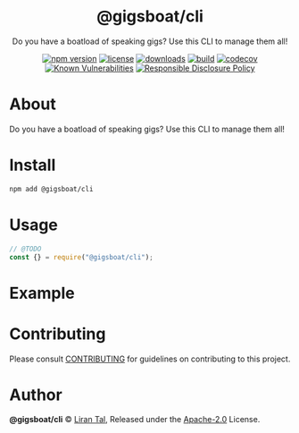 <p align="center"><h1 align="center">
  @gigsboat/cli
</h1>

<p align="center">
  Do you have a boatload of speaking gigs? Use this CLI to manage them all!
</p>

<p align="center">
  <a href="https://www.npmjs.org/package/@gigsboat/cli"><img src="https://badgen.net/npm/v/@gigsboat/cli" alt="npm version"/></a>
  <a href="https://www.npmjs.org/package/@gigsboat/cli"><img src="https://badgen.net/npm/license/@gigsboat/cli" alt="license"/></a>
  <a href="https://www.npmjs.org/package/@gigsboat/cli"><img src="https://badgen.net/npm/dt/@gigsboat/cli" alt="downloads"/></a>
  <a href="https://github.com/lirantal/@gigsboat/cli/actions?workflow=CI"><img src="https://github.com/lirantal/@gigsboat/cli/workflows/CI/badge.svg" alt="build"/></a>
  <a href="https://codecov.io/gh/lirantal/@gigsboat/cli"><img src="https://badgen.net/codecov/c/github/lirantal/@gigsboat/cli" alt="codecov"/></a>
  <a href="https://snyk.io/test/github/lirantal/@gigsboat/cli"><img src="https://snyk.io/test/github/lirantal/@gigsboat/cli/badge.svg" alt="Known Vulnerabilities"/></a>
  <a href="./SECURITY.md"><img src="https://img.shields.io/badge/Security-Responsible%20Disclosure-yellow.svg" alt="Responsible Disclosure Policy" /></a>
</p>

# About

Do you have a boatload of speaking gigs? Use this CLI to manage them all!

# Install

```bash
npm add @gigsboat/cli
```

# Usage

```js
// @TODO
const {} = require("@gigsboat/cli");
```

# Example

<!-- TODO -->

# Contributing

Please consult [CONTRIBUTING](./CONTRIBUTING.md) for guidelines on contributing to this project.

# Author

**@gigsboat/cli** © [Liran Tal](https://github.com/lirantal), Released under the [Apache-2.0](./LICENSE) License.
